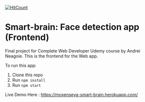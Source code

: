 [![HitCount](http://hits.dwyl.io/moxenseya/https://githubcom/moxenseya/Smart-brain-FE.svg)](http://hits.dwyl.io/moxenseya/https://githubcom/moxenseya/Smart-brain-FE)


# Smart-brain: Face detection app (Frontend)
Final project for Complete Web Developer Udemy course by Andrei Neagoie. This is the frontend for the Web app.


To run this app:

1. Clone this repo
2. Run `npm install`
3. Run `npm start`



Live Demo Here : https://moxenseya-smart-brain.herokuapp.com/
